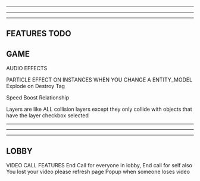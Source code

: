 --------------------------------------------------------------------------------------
--------------------------------------------------------------------------------------
--------------------------------------------------------------------------------------
FEATURES TODO
--------------------------------------------------------------------------------------

GAME
--------------------------------------------------------------------------------------

AUDIO EFFECTS

PARTICLE EFFECT ON INSTANCES WHEN YOU CHANGE A ENTITY_MODEL
  Explode on Destroy Tag

Speed Boost Relationship

Layers are like ALL collision layers except they only collide with objects that have the layer checkbox selected

---------------------------------------------------------------------------------------------------------------------------------------------------------------------------
--------------------------------------------------------------------------------------
-----------------------------
LOBBY
--------------------------------------------------------------------------------------

VIDEO CALL FEATURES
  End Call for everyone in lobby, End call for self also
  You lost your video please refresh page 
  Popup when someone loses video 
